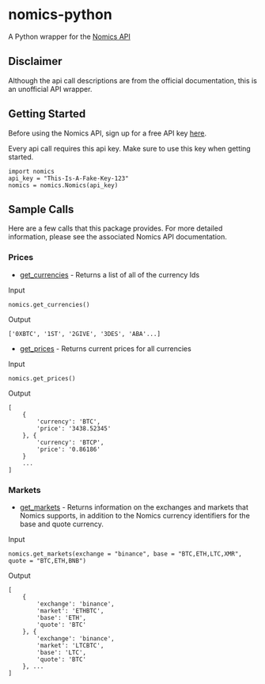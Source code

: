 # nomics-python
A Python wrapper for the [Nomics API](http://docs.nomics.com/)

## Disclaimer
Although the api call descriptions are from the official documentation, this is an unofficial API wrapper. 


## Getting Started
Before using the Nomics API, sign up for a free API key [here](https://p.nomics.com/cryptocurrency-bitcoin-api).

Every api call requires this api key. Make sure to use this key when getting started. 
```
import nomics
api_key = "This-Is-A-Fake-Key-123"
nomics = nomics.Nomics(api_key)
```

## Sample Calls
Here are a few calls that this package provides. For more detailed information, please see the associated Nomics API documentation. 

### Prices

* [get_currencies](http://docs.nomics.com/#tag/Currencies) - Returns a list of all of the currency Ids

Input
```
nomics.get_currencies()
```
Output
```
['0XBTC', '1ST', '2GIVE', '3DES', 'ABA'...]
```

* [get_prices](http://docs.nomics.com/#operation/getPrices) - Returns current prices for all currencies

Input
```
nomics.get_prices()
```

Output
```
[
    {
        'currency': 'BTC', 
        'price': '3438.52345'
    }, {
        'currency': 'BTCP', 
        'price': '0.86186'
    }
    ...
]
```

### Markets
* [get_markets](http://docs.nomics.com/#operation/getMarkets) - Returns information on the exchanges and markets that Nomics supports, in addition to the Nomics currency identifiers for the base and quote currency.

Input
```
nomics.get_markets(exchange = "binance", base = "BTC,ETH,LTC,XMR", quote = "BTC,ETH,BNB")
```
Output
```
[
    {
        'exchange': 'binance', 
        'market': 'ETHBTC', 
        'base': 'ETH', 
        'quote': 'BTC'
    }, {
        'exchange': 'binance', 
        'market': 'LTCBTC', 
        'base': 'LTC', 
        'quote': 'BTC'
    }, ...
]
```